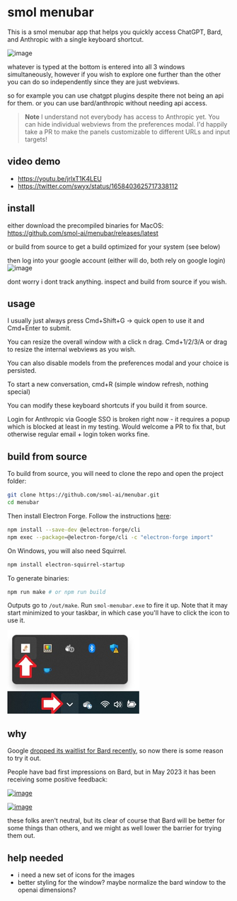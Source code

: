 # smol menubar

This is a smol menubar app that helps you quickly access ChatGPT, Bard, and Anthropic with a single keyboard shortcut.

![image](https://github.com/smol-ai/menubar/assets/6764957/753c6128-d978-4bb4-8642-588d42121ff5)

whatever is typed at the bottom is entered into all 3 windows simultaneously, however if you wish to explore one further than the other you can do so independently since they are just webviews. 

so for example you can use chatgpt plugins despite there not being an api for them. or you can use bard/anthropic without needing api access.

> **Note**
> I understand not everybody has access to Anthropic yet. You can hide individual webviews from the preferences modal. I'd happily take a PR to make the panels customizable to different URLs and input targets!

## video demo

- https://youtu.be/jrlxT1K4LEU
- https://twitter.com/swyx/status/1658403625717338112

## install

either download the precompiled binaries for MacOS: https://github.com/smol-ai/menubar/releases/latest

or build from source to get a build optimized for your system (see below)

then log into your google account (either will do, both rely on google login)
![image](https://github.com/smol-ai/menubar/assets/6764957/dce5b127-e8c2-4be2-97d3-e2fa3042ef24)

dont worry i dont track anything. inspect and build from source if you wish.

## usage

I usually just always press Cmd+Shift+G -> quick open to use it and Cmd+Enter to submit.

You can resize the overall window with a click n drag. Cmd+1/2/3/A or drag to resize the internal webviews as you wish.

You can also disable models from the preferences modal and your choice is persisted.

To start a new conversation, cmd+R (simple window refresh, nothing special)

You can modify these keyboard shortcuts if you build it from source.

Login for Anthropic via Google SSO is broken right now - it requires a popup which is blocked at least in my testing. Would welcome a PR to fix that, but otherwise regular email + login token works fine.


## build from source

To build from source, you will need to clone the repo and open the project folder:

```bash
git clone https://github.com/smol-ai/menubar.git
cd menubar
```

Then install Electron Forge. Follow the instructions [here](https://www.electronforge.io/import-existing-project):

```bash
npm install --save-dev @electron-forge/cli
npm exec --package=@electron-forge/cli -c "electron-forge import"
```

On Windows, you will also need Squirrel.

```bash
npm install electron-squirrel-startup
 ```

To generate binaries:

```bash
npm run make # or npm run build
```

Outputs go to `/out/make`. Run `smol-menubar.exe` to fire it up. Note that it may start minimized to your taskbar, in which case you'll have to click the icon to use it.

![image](images/minimized.jpg)

## why

Google [dropped its waitlist for Bard recently](https://www.theverge.com/2023/5/10/23718066/google-bard-ai-features-waitlist-dark-mode-visual-search-io), so now there is some reason to try it out.

People have bad first impressions on Bard, but in May 2023 it has been receiving some positive feedback:

[![image](https://github.com/smol-ai/menubar/assets/6764957/0d86234e-1d91-4863-8311-580888511b20)](https://twitter.com/masadfrost/status/1655802654927507457?s=46&t=90xQ8sGy63D2OtiaoGJuww)

[![image](https://github.com/smol-ai/menubar/assets/6764957/e191701a-0b32-43aa-abc0-42e6fd9584aa)](https://twitter.com/amasad/status/1657510601202221056?s=46&t=90xQ8sGy63D2OtiaoGJuww)

these folks aren't neutral, but its clear of course that Bard will be better for some things than others, and we might as well lower the barrier for trying them out.

## help needed

- i need a new set of icons for the images
- better styling for the window? maybe normalize the bard window to the openai dimensions?
